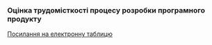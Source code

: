 ### Оцінка трудомісткості процесу розробки програмного продукту

[Посилання на електронну таблицю](https://docs.google.com/spreadsheets/d/1niWU77BKOEnD9HO4p9elih3f-Sz9QivkvgbnwtsdMsI/edit?usp=sharing)
